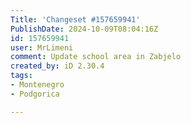 ```yaml
---
Title: 'Changeset #157659941'
PublishDate: 2024-10-09T08:04:16Z
id: 157659941
user: MrLimeni
comment: Update school area in Zabjelo
created_by: iD 2.30.4
tags:
- Montenegro
- Podgorica

---
```

